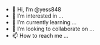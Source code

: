 - 👋 Hi, I’m @yess848
- 👀 I’m interested in ...
- 🌱 I’m currently learning ...
- 💞️ I’m looking to collaborate on ...
- 📫 How to reach me ...

<!---
yess848/yess848 is a ✨ special ✨ repository because its `README.md` (this file) appears on your GitHub profile.
You can click the Preview link to take a look at your changes.
--->

